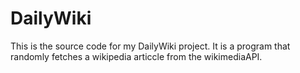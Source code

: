 # DailyWiki
This is the source code for my DailyWiki project. It is a program that randomly fetches a wikipedia articcle from the wikimediaAPI.
